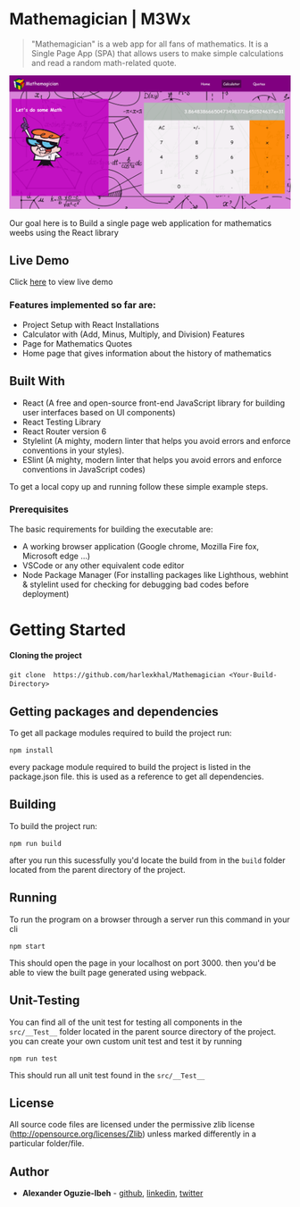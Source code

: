 # Mathemagician | M3Wx

> "Mathemagician" is a web app for all fans of mathematics. It is a Single Page App (SPA) that allows users to make simple calculations and read a random math-related quote.

![screenshot](branding/demo.png)

Our goal here is to Build a single page web application for mathematics weebs using the React library

## Live Demo
Click [here](https://harlexkhal.github.io/Mathemagician/) to view live demo

### Features implemented so far are:

- Project Setup with React Installations
- Calculator with (Add, Minus, Multiply, and Division) Features
- Page for Mathematics Quotes
- Home page that gives information about the history of mathematics

## Built With

- React (A free and open-source front-end JavaScript library for building user interfaces based on UI components)
- React Testing Library
- React Router version 6
- Stylelint (A mighty, modern linter that helps you avoid errors and enforce conventions in your styles).
- ESlint (A mighty, modern linter that helps you avoid errors and enforce conventions in JavaScript codes)

To get a local copy up and running follow these simple example steps.

### Prerequisites

The basic requirements for building the executable are:

- A working browser application (Google chrome, Mozilla Fire fox, Microsoft edge ...)
- VSCode or any other equivalent code editor
- Node Package Manager (For installing packages like Lighthous, webhint & stylelint used for checking for debugging bad codes before deployment)

# Getting Started

#### Cloning the project

```
git clone  https://github.com/harlexkhal/Mathemagician <Your-Build-Directory>
```

## Getting packages and dependencies
To get all package modules required to build the project run:
```
npm install
```
every package module required to build the project is listed in the package.json file. this is used as a reference to get all dependencies.

## Building 

To build the project run:
```
npm run build
```
after you run this sucessfully you'd locate the build from in the ```build``` folder located from the parent directory of the project.

## Running

To run the program on a browser through a server run this command in your cli
```
npm start
```
This should open the page in your localhost on port 3000. then you'd be able to view the built page generated using webpack.

## Unit-Testing

You can find all of the unit test for testing all components in the ```src/__Test__``` folder located in the parent source directory of the project. you can create your own custom unit test and test it by running
```
npm run test
```
This should run all unit test found in the ```src/__Test__```

## License

All source code files are licensed under the permissive zlib license
(http://opensource.org/licenses/Zlib) unless marked differently in a particular folder/file.

## Author
- **Alexander Oguzie-Ibeh** - [github](https://github.com/harlexkhal), [linkedin](https://www.linkedin.com/in/alexander-oguzie-ibeh-776814164), [twitter](https://twitter.com/harlexkhal)
